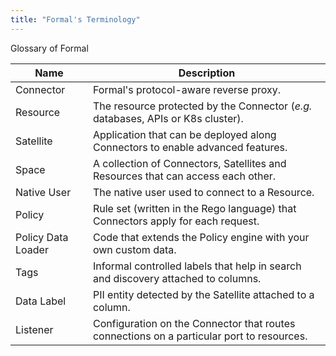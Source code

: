 ```yaml
---
title: "Formal's Terminology"
---
```


<span className="page-description">Glossary of Formal</span>

| Name               | Description                                                                                  |
| ------------------ | -------------------------------------------------------------------------------------------- |
| Connector          | Formal's protocol-aware reverse proxy.                                                       |
| Resource           | The resource protected by the Connector (_e.g._ databases, APIs or K8s cluster).                       |
| Satellite          | Application that can be deployed along Connectors to enable advanced features.    |
| Space              | A collection of Connectors, Satellites and Resources that can access each other.             |
| Native User        | The native user used to connect to a Resource.                                               |
| Policy             | Rule set (written in the Rego language) that Connectors apply for each request.   |
| Policy Data Loader | Code that extends the Policy engine with your own custom data.                               |
| Tags               | Informal controlled labels that help in search and discovery attached to columns.            |
| Data Label         | PII entity detected by the Satellite attached to a column.                                   |
| Listener           | Configuration on the Connector that routes connections on a particular port to resources.    |
